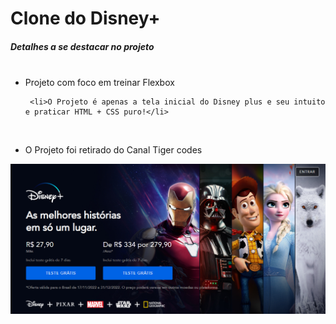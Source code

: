 # Clone do Disney+
 
<h5>Detalhes a se destacar no projeto</h5>

<ul>
     <li>Projeto com foco em treinar Flexbox</li>
     
     <li>O Projeto é apenas a tela inicial do Disney plus e seu intuito e praticar HTML + CSS puro!</li>
     
     <li>O Projeto foi retirado do Canal Tiger codes</li>
</ul>

<img src="Print.png" alt="Disney+">
 
